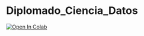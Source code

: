# Diplomado_Ciencia_Datos
[![Open In Colab](https://colab.research.google.com/assets/colab-badge.svg)](https://github.com/dsilvamo/Diplomado_Ciencia_Datos/blob/main/Primera.ipynb)
